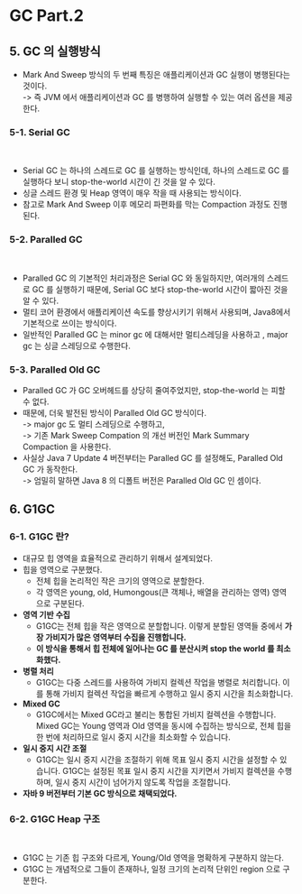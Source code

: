# GC Part.2

## 5. GC 의 실행방식&#x20;

* Mark And Sweep 방식의 두 번째 특징은 애플리케이션과 GC 실행이 병행된다는 것이다. \
  \-> 즉 JVM 에서 애플리케이션과 GC 를 병행하여 실행할 수 있는 여러 옵션을 제공한다.

### 5-1. Serial GC&#x20;

<figure><img src="../../../.gitbook/assets/스크린샷 2023-06-08 23.20.18.png" alt="" width="375"><figcaption></figcaption></figure>

* Serial GC 는 하나의 스레드로 GC 를 실행하는 방식인데, 하나의 스레드로 GC 를 실행하다 보니 stop-the-world 시간이 긴 것을 알 수 있다.&#x20;
* 싱글 스레드 환경 및 Heap 영역이 매우 작을 때 사용되는 방식이다.&#x20;
* 참고로 Mark And Sweep 이후 메모리 파편화를 막는 Compaction 과정도 진행된다.&#x20;

### 5-2. Paralled GC

<figure><img src="../../../.gitbook/assets/스크린샷 2023-06-08 23.22.29.png" alt="" width="375"><figcaption></figcaption></figure>

* Paralled GC 의 기본적인 처리과정은 Serial GC 와 동일하지만, 여러개의 스레드로 GC 를 실행하기 때문에, Serial GC 보다 stop-the-world 시간이 짧아진 것을 알 수 있다.&#x20;
* 멀티 코어 환경에서 애플리케이션 속도를 향상시키기 위해서 사용되며, Java8에서 기본적으로 쓰이는 방식이다.
* 일반적인 Paralled GC 는 minor gc 에 대해서만 멀티스레딩을 사용하고 , major gc 는 싱글 스레딩으로 수행한다.&#x20;

### 5-3. Paralled Old GC

* Paralled GC 가 GC 오버헤드를 상당히 줄여주었지만, stop-the-world 는 피할 수 없다.&#x20;
* 때문에, 더욱 발전된 방식이 Paralled Old GC 방식이다. \
  \-> major gc 도 멀티 스레딩으로 수행하고,\
  \-> 기존 Mark Sweep Compation 의 개선 버전인 Mark Summary Compaction 을 사용한다.&#x20;
* 사실상 Java 7 Update 4 버전부터는 Paralled GC 를 설정해도, Paralled Old GC 가 동작한다. \
  \-> 엄밀히 말하면 Java 8 의 디폴트 버전은 Paralled Old GC 인 셈이다.&#x20;

## 6. G1GC

### 6-1. G1GC 란?

* 대규모 힙 영역을 효율적으로 관리하기 위해서 설계되었다.&#x20;
* 힙을 영역으로 구분했다.
  * 전체 힙을 논리적인 작은 크기의 영역으로 분할한다.&#x20;
  * 각 영역은 young, old, Humongous(큰 객체나, 배열을 관리하는 영역) 영역으로 구분된다.&#x20;
* **영역 기반 수집**
  * &#x20;G1GC는 전체 힙을 작은 영역으로 분할합니다. 이렇게 분할된 영역들 중에서 **가장 가비지가 많은 영역부터 수집을 진행합니다.**&#x20;
  * **이 방식을 통해서 힙 전체에 일어나는 GC 를 분산시켜 stop the world 를 최소화했다.**&#x20;
* **병렬 처리**
  * &#x20;G1GC는 다중 스레드를 사용하여 가비지 컬렉션 작업을 병렬로 처리합니다. 이를 통해 가비지 컬렉션 작업을 빠르게 수행하고 일시 중지 시간을 최소화합니다.
* **Mixed GC**
  * &#x20;G1GC에서는 Mixed GC라고 불리는 통합된 가비지 컬렉션을 수행합니다. Mixed GC는 Young 영역과 Old 영역을 동시에 수집하는 방식으로, 전체 힙을 한 번에 처리하므로 일시 중지 시간을 최소화할 수 있습니다.
* **일시 중지 시간 조절**
  * &#x20;G1GC는 일시 중지 시간을 조절하기 위해 목표 일시 중지 시간을 설정할 수 있습니다. G1GC는 설정된 목표 일시 중지 시간을 지키면서 가비지 컬렉션을 수행하며, 일시 중지 시간이 넘어가지 않도록 작업을 조절합니다.
* **자바 9 버전부터 기본 GC 방식으로 채택되었다.**&#x20;

### 6-2. G1GC Heap 구조

<figure><img src="../../../.gitbook/assets/스크린샷 2023-06-08 23.41.26.png" alt="" width="286"><figcaption></figcaption></figure>

* G1GC 는 기존 힙 구조와 다르게, Young/Old 영역을 명확하게 구분하지 않는다.
* G1GC 는 개념적으로 그들이 존재하나, 일정 크기의 논리적 단위인 region 으로 구분한다.&#x20;
